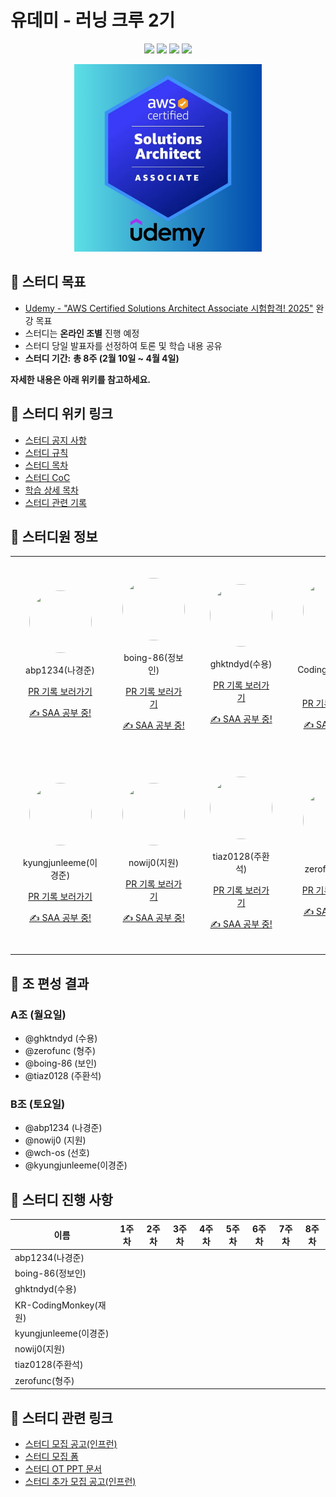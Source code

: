 # 유데미 - 러닝 크루 2기

<p align="center">
  <img src="https://img.shields.io/badge/AWS-FF9900?style=for-the-badge&logo=amazonwebservices&logoColor=white">
  <a href="https://github.com/Udemy-kor/aws-saa"><img src="https://img.shields.io/badge/GitHub-181717?style=for-the-badge&logo=github&logoColor=white"/></a>
  <img src="https://img.shields.io/badge/KakaoTalk-FFCD00?style=for-the-badge&logo=kakaotalk&logoColor=black"/>
  <img src="https://img.shields.io/badge/Discord-5865F2?style=for-the-badge&logo=discord&logoColor=white"/>
</p>

<p align="center">
  <img src="markdown/img/saa.png" width="300" height="300" />
</p>

## 🎯 스터디 목표

- [Udemy - "AWS Certified Solutions Architect Associate 시험합격! 2025"](https://www.udemy.com/share/105HsY3@-Eq7TFAKPwVm6-0KDC3GH-fAUz9t_GWqpwEyejvo7Ch_s3vfFxIiQb3XQJg1ErMXOA==/) 완강 목표
- 스터디는 **온라인 조별** 진행 예정
- 스터디 당일 발표자를 선정하여 토론 및 학습 내용 공유
- **스터디 기간:** **총 8주 (2월 10일 ~ 4월 4일)**

**자세한 내용은 아래 위키를 참고하세요.**

## 📖 스터디 위키 링크

- [스터디 공지 사항](https://github.com/Udemy-kor/aws-saa/wiki/00-%EC%8A%A4%ED%84%B0%EB%94%94-%EA%B3%B5%EC%A7%80-%EC%82%AC%ED%95%AD)
- [스터디 규칙](https://github.com/Udemy-kor/aws-saa/wiki/01-%EC%8A%A4%ED%84%B0%EB%94%94-%EA%B7%9C%EC%B9%99)
- [스터디 목차](https://github.com/Udemy-kor/aws-saa/wiki/02-%ED%95%99%EC%8A%B5-%EB%AA%A9%EC%B0%A8)
- [스터디 CoC](https://github.com/Udemy-kor/aws-saa/wiki/03-%EC%8A%A4%ED%84%B0%EB%94%94-CoC)
- [학습 상세 목차](https://github.com/Udemy-kor/aws-saa/wiki/04-%ED%95%99%EC%8A%B5-%EC%83%81%EC%84%B8-%EB%AA%A9%EC%B0%A8)
- [스터디 관련 기록](https://github.com/Udemy-kor/aws-saa/wiki/05-%EC%8A%A4%ED%84%B0%EB%94%94-%EA%B4%80%EB%A0%A8-%EA%B8%B0%EB%A1%9D)

## 📖 스터디원 정보

<table width: 100%; border-collapse: collapse">
<tr>
    <td style="text-align: center; vertical-align: middle; padding: 20px">
        <div><p align="center"><img src="https://avatars.githubusercontent.com/u/156388823?v=4" style="width: 100px; height: 100px; border-radius: 50%;"/></p></div>
        <div><p align="center">abp1234(나경준)</p></div><div>
            <p align="center"><a href=https://github.com/Udemy-kor/aws-saa/pulls?q=assignee%3Aabp1234>PR 기록 보러가기</a></p></div>
        <div><p align="center"><a href=https://github.com/Udemy-kor/aws-saa/pulls?q=assignee%3Aabp1234>✍️ SAA 공부 중!</a></p></div>
    </td>
    <td style="text-align: center; vertical-align: middle; padding: 20px">
        <div><p align="center"><img src="https://avatars.githubusercontent.com/u/54930076?v=4" style="width: 100px; height: 100px; border-radius: 50%;"/></p></div>
        <div><p align="center">boing-86(정보인)</p></div><div>
            <p align="center"><a href=https://github.com/Udemy-kor/aws-saa/pulls?q=assignee%3Aboing-86>PR 기록 보러가기</a></p></div>
        <div><p align="center"><a href=https://github.com/Udemy-kor/aws-saa/pulls?q=assignee%3Aboing-86>✍️ SAA 공부 중!</a></p></div>
    </td>
    <td style="text-align: center; vertical-align: middle; padding: 20px">
        <div><p align="center"><img src="https://avatars.githubusercontent.com/u/120021021?v=4" style="width: 100px; height: 100px; border-radius: 50%;"/></p></div>
        <div><p align="center">ghktndyd(수용)</p></div><div>
            <p align="center"><a href=https://github.com/Udemy-kor/aws-saa/pulls?q=assignee%3Aghktndyd>PR 기록 보러가기</a></p></div>
        <div><p align="center"><a href=https://github.com/Udemy-kor/aws-saa/pulls?q=assignee%3Aghktndyd>✍️ SAA 공부 중!</a></p></div>
    </td>
    <td style="text-align: center; vertical-align: middle; padding: 20px">
        <div><p align="center"><img src="https://avatars.githubusercontent.com/u/76420201?v=4" style="width: 100px; height: 100px; border-radius: 50%;"/></p></div>
        <div><p align="center">KR-CodingMonkey(재원)</p></div><div>
            <p align="center"><a href=https://github.com/Udemy-kor/aws-saa/pulls?q=assignee%3AKR-CodingMonkey>PR 기록 보러가기</a></p></div>
        <div><p align="center"><a href=https://github.com/Udemy-kor/aws-saa/pulls?q=assignee%3AKR-CodingMonkey>✍️ SAA 공부 중!</a></p></div>
    </td>
</tr>
<tr>
    <td style="text-align: center; vertical-align: middle; padding: 20px">
        <div><p align="center"><img src="https://avatars.githubusercontent.com/u/45473846?v=4" style="width: 100px; height: 100px; border-radius: 50%;"/></p></div>
        <div><p align="center">kyungjunleeme(이경준)</p></div>
        <div>
            <p align="center"><a href=https://github.com/Udemy-kor/aws-saa/pulls?q=assignee%3Akyungjunleeme>PR 기록 보러가기</a></p>
        </div>
        <div><p align="center"><a href=https://github.com/Udemy-kor/aws-saa/pulls?q=assignee%3Akyungjunleeme>✍️ SAA 공부 중!</a></p></div>
    </td>
    <td style="text-align: center; vertical-align: middle; padding: 20px">
        <div><p align="center"><img src="https://avatars.githubusercontent.com/u/118253722?v=4" style="width: 100px; height: 100px; border-radius: 50%;"/></p></div>
        <div><p align="center">nowij0(지원)</p></div><div>
            <p align="center"><a href=https://github.com/Udemy-kor/aws-saa/pulls?q=assignee%3Anowij0>PR 기록 보러가기</a></p></div>
        <div><p align="center"><a href=https://github.com/Udemy-kor/aws-saa/pulls?q=assignee%3Anowij0>✍️ SAA 공부 중!</a></p></div>
    </td>
    <td style="text-align: center; vertical-align: middle; padding: 20px">
        <div><p align="center"><img src="https://avatars.githubusercontent.com/u/44606727?v=4" style="width: 100px; height: 100px; border-radius: 50%;"/></p></div>
        <div><p align="center">tiaz0128(주환석)</p></div><div>
            <p align="center"><a href=https://github.com/Udemy-kor/aws-saa/pulls?q=assignee%3Atiaz0128>PR 기록 보러가기</a></p></div>
        <div><p align="center"><a href=https://github.com/Udemy-kor/aws-saa/pulls?q=assignee%3Atiaz0128>✍️ SAA 공부 중!</a></p></div>
    </td>
    <td style="text-align: center; vertical-align: middle; padding: 20px">
        <div><p align="center"><img src="https://avatars.githubusercontent.com/u/6914456?v=4" style="width: 100px; height: 100px; border-radius: 50%;"/></p></div>
        <div><p align="center">zerofunc(형주)</p></div><div>
            <p align="center"><a href=https://github.com/Udemy-kor/aws-saa/pulls?q=assignee%3Azerofunc>PR 기록 보러가기</a></p></div>
        <div><p align="center"><a href=https://github.com/Udemy-kor/aws-saa/pulls?q=assignee%3Azerofunc>✍️ SAA 공부 중!</a></p></div>
    </td>
</tr>
</table>

## 👥 조 편성 결과

### A조 (월요일)
- @ghktndyd (수용)
- @zerofunc (형주)
- @boing-86 (보인)
- @tiaz0128 (주환석)

### B조 (토요일)
- @abp1234 (나경준)
- @nowij0 (지원)
- @wch-os (선호)
- @kyungjunleeme(이경준)

## 📅 스터디 진행 사항

| 이름 | 1주차 | 2주차 | 3주차 | 4주차 | 5주차 | 6주차 | 7주차 | 8주차 |
| --- | --- | --- | --- | --- | --- | --- | --- | --- |
| abp1234(나경준) |  |  |  |  |  |  |  |  |
| boing-86(정보인) |  |  |  |  |  |  |  |  |
| ghktndyd(수용) |  |  |  |  |  |  |  |  |
| KR-CodingMonkey(재원) |  |  |  |  |  |  |  |  |
| kyungjunleeme(이경준) |  |  |  |  |  |  |  |  |
| nowij0(지원) |  |  |  |  |  |  |  |  |
| tiaz0128(주환석) |  |  |  |  |  |  |  |  |
| zerofunc(형주) |  |  |  |  |  |  |  |  |

## 🔗 스터디 관련 링크

- [스터디 모집 공고(인프런)](https://www.inflearn.com/studies/1503667/aws-saa-%EA%B0%95%EC%9D%98-%EC%8A%A4%ED%84%B0%EB%94%94)
- [스터디 모집 폼](https://forms.gle/ZV7SaTR9BabdXkve6)
- [스터디 OT PPT 문서](https://gamma.app/docs/AWS-OT-j132g9hb3kvnixq)
- [스터디 추가 모집 공고(인프런)](https://www.inflearn.com/studies/1513119/aws-saa-%EC%8A%A4%ED%84%B0%EB%94%94)

